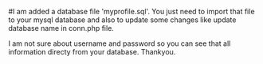 #I am added a database file 'myprofile.sql'.
You just need to import that file to your mysql database
and also to update some changes like update database name
in conn.php file.

I am not sure about username and password so you can see
that all information directy from your database. Thankyou.
